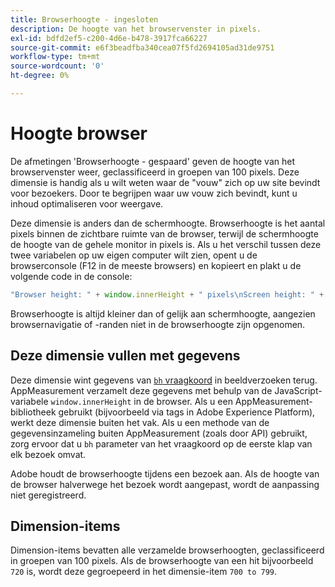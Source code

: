 ```yaml
---
title: Browserhoogte - ingesloten
description: De hoogte van het browservenster in pixels.
exl-id: bdfd2ef5-c200-4d6e-b478-3917fca66227
source-git-commit: e6f3beadfba340cea07f5fd2694105ad31de9751
workflow-type: tm+mt
source-wordcount: '0'
ht-degree: 0%

---
```


# Hoogte browser

De afmetingen &#39;Browserhoogte - gespaard&#39; geven de hoogte van het browservenster weer, geclassificeerd in groepen van 100 pixels. Deze dimensie is handig als u wilt weten waar de &quot;vouw&quot; zich op uw site bevindt voor bezoekers. Door te begrijpen waar uw vouw zich bevindt, kunt u inhoud optimaliseren voor weergave.

Deze dimensie is anders dan de schermhoogte. Browserhoogte is het aantal pixels binnen de zichtbare ruimte van de browser, terwijl de schermhoogte de hoogte van de gehele monitor in pixels is. Als u het verschil tussen deze twee variabelen op uw eigen computer wilt zien, opent u de browserconsole (F12 in de meeste browsers) en kopieert en plakt u de volgende code in de console:

```javascript
"Browser height: " + window.innerHeight + " pixels\nScreen height: " + screen.height + " pixels";
```

Browserhoogte is altijd kleiner dan of gelijk aan schermhoogte, aangezien browsernavigatie of -randen niet in de browserhoogte zijn opgenomen.

## Deze dimensie vullen met gegevens

Deze dimensie wint gegevens van [`bh` vraagkoord](/help/implement/validate/query-parameters.md) in beeldverzoeken terug. AppMeasurement verzamelt deze gegevens met behulp van de JavaScript-variabele `window.innerHeight` in de browser. Als u een AppMeasurement-bibliotheek gebruikt (bijvoorbeeld via tags in Adobe Experience Platform), werkt deze dimensie buiten het vak. Als u een methode van de gegevensinzameling buiten AppMeasurement (zoals door API) gebruikt, zorg ervoor dat u `bh` parameter van het vraagkoord op de eerste klap van elk bezoek omvat.

Adobe houdt de browserhoogte tijdens een bezoek aan. Als de hoogte van de browser halverwege het bezoek wordt aangepast, wordt de aanpassing niet geregistreerd.

## Dimension-items

Dimension-items bevatten alle verzamelde browserhoogten, geclassificeerd in groepen van 100 pixels. Als de browserhoogte van een hit bijvoorbeeld `720` is, wordt deze gegroepeerd in het dimensie-item `700 to 799`.
